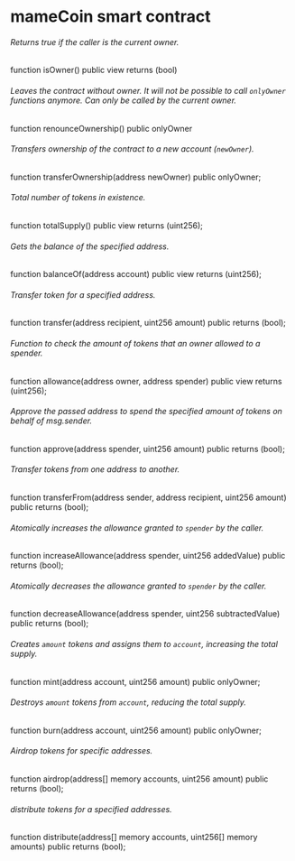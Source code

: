 # mameCoin smart contract

###### Returns true if the caller is the current owner.
function isOwner() public view returns (bool)

###### Leaves the contract without owner. It will not be possible to call `onlyOwner` functions anymore. Can only be called by the current owner.
function renounceOwnership() public onlyOwner

###### Transfers ownership of the contract to a new account (`newOwner`).
function transferOwnership(address newOwner) public onlyOwner;

###### Total number of tokens in existence.
function totalSupply() public view returns (uint256);

###### Gets the balance of the specified address.
function balanceOf(address account) public view returns (uint256);

###### Transfer token for a specified address.
function transfer(address recipient, uint256 amount) public returns (bool);

###### Function to check the amount of tokens that an owner allowed to a spender.
function allowance(address owner, address spender) public view returns (uint256);

###### Approve the passed address to spend the specified amount of tokens on behalf of msg.sender.
function approve(address spender, uint256 amount) public returns (bool);

###### Transfer tokens from one address to another.
function transferFrom(address sender, address recipient, uint256 amount) public returns (bool);

###### Atomically increases the allowance granted to `spender` by the caller.
function increaseAllowance(address spender, uint256 addedValue) public returns (bool);

###### Atomically decreases the allowance granted to `spender` by the caller.
function decreaseAllowance(address spender, uint256 subtractedValue) public returns (bool);

###### Creates `amount` tokens and assigns them to `account`, increasing the total supply.
function mint(address account, uint256 amount) public onlyOwner;

###### Destroys `amount` tokens from `account`, reducing the total supply.
function burn(address account, uint256 amount) public onlyOwner;

###### Airdrop tokens for specific addresses.
function airdrop(address[] memory accounts, uint256 amount) public returns (bool);

###### distribute tokens for a specified addresses.
function distribute(address[] memory accounts, uint256[] memory amounts) public returns (bool);
